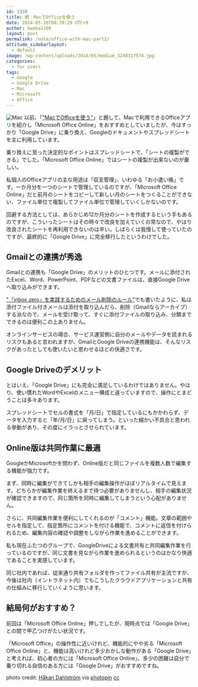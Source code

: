 ```yaml
---
id: 1320
title: 続：MacでOfficeを使う
date: 2014-05-26T08:39:29 UTC+9
author: kwaka1208
layout: post
permalink: /note/office-with-mac-part2/
attitude_sidebarlayout:
  - default
image: /wp-content/uploads/2014/05/medium_3248317574.jpg
categories:
  - for users
tags:
  - Google
  - Google Drive
  - Mac
  - Microsoft
  - Office
---
```

![Mac](/assets/images/2014/05/medium_3248317574-300x199.jpg)
以前、「["MacでOfficeを使う"](/office-with-mac/)」と題して、Macで利用できるOfficeアプリを紹介し「Microsoft Office Online」をおすすめとしていましたが、今はすっかり「Google Drive」に乗り換え、Googleのドキュメントやスプレッドシートを主に利用しています。

乗り換えに至った決定的なポイントはスプレッドシートで、「シートの複製ができる」でした。「Microsoft Office Online」ではシートの複製が出来ないのが厳しい。

私個人のOfficeアプリの主な用途は「収支管理」、いわゆる「お小遣い帳」です。一か月分を一つのシートで管理しているのですが、「Microsoft Office Online」だと前月のシートをコピーして新しい月のシートをつくることができない、ファイル単位で複製してファイル単位で管理していくしかないのです。

回避する方法としては、あらかじめ12か月分のシートを作成するという手もあるのですが、こういったシートはその時々で改良を加えていくの常なので、やはり改良されたシートを再利用できないのは辛い。しばらくは我慢して使っていたのですが、最終的に「Google Drive」に完全移行したというわけでした。


## Gmailとの連携が秀逸
Gmailとの連携も「Google Drive」のメリットのひとつです。メールに添付されたExcel、Word、PowerPoint、PDFなどの文書ファイルは、直接Google Driveへ取り込みができます。

["「inbox zero」を実践するためのメール削除のルール"](/inbox-zero-management/)でも書いたように、私は添付ファイル付きメールは添付を取り込んだら、削除（Gmailならアーカイブ）する派なので、メールを受け取って、すぐに添付ファイルの取り込み、分類までできるのは便利この上ありません。


オンラインサービスの場合、サービス運営側に自分のメールやデータを読まれるリスクもあると言われますが、GmailとGoogle Driveの連携機能は、そんなリスクがあったとしても使いたいと思わせるほどの快適さです。


## Google Driveのデメリット
とはいえ、「Google Drive」にも完全に満足しているわけではありません。やはり、使い慣れたWordやExcelのメニュー構成と違っていますので、操作にとまどうことは多々あります。

スプレッドシートでセルの書式を「月/日」で指定しているにもかかわらず、データを入力すると「年/月/日」に戻ってしまう。といった細かい不具合と思われる挙動があり、その度にイラっとさせられています。


## Online版は共同作業に最適
GoogleかMicrosoftかを問わず、Online版だと同じファイルを複数人数で編集する機能が強力です。

まず、同時に編集ができてしかも相手の編集操作がほぼリアルタイムで見えます。どちらかが編集作業を終えるまで待つ必要がありませんし、相手の編集状況が確認できますので、同じ箇所を同時に編集してしまうという心配がありません。

さらに、共同編集作業を便利にしてくれるのが「コメント」機能。文章の範囲やセルを指定して、指定箇所にコメントを付ける機能で、コメントに返信を付けられるため、編集内容の確認や調整をしながら作業を進めることができます。

私も現在ふたつのグループで、GoogleDriveによる文書共有と共同編集作業を行っているのですが、同じ文書を見ながら作業を進められるというのはかなり快適であることを実感しています。

同じ社内であれば、従来通り共有フォルダを作ってファイル共有が主流ですが、今後は社内（イントラネット内）でもこうしたクラウドアプリケーションと共有の仕組みに移行していくように思います。

## 結局何がおすすめ？
前回は「Microsoft Office Online」押しでしたが、現時点では「Google Drive」との間で甲乙つけがたい状況です。

「Microsoft Office」の操作性に近いけれど、機能的にやや劣る「Microsoft Office Online」と、機能は高いけれど多少おかしな動作がある「Google Drive」と考えれば、初心者の方には「Microsoft Office Online」、多少の困難は自分で乗り切れる自信のある方には「Google Drive」がおすすめですね。

photo credit: [Håkan Dahlström](http://www.flickr.com/photos/dahlstroms/3248317574/) via [photopin](http://photopin.com) [cc](http://creativecommons.org/licenses/by/2.0/)
